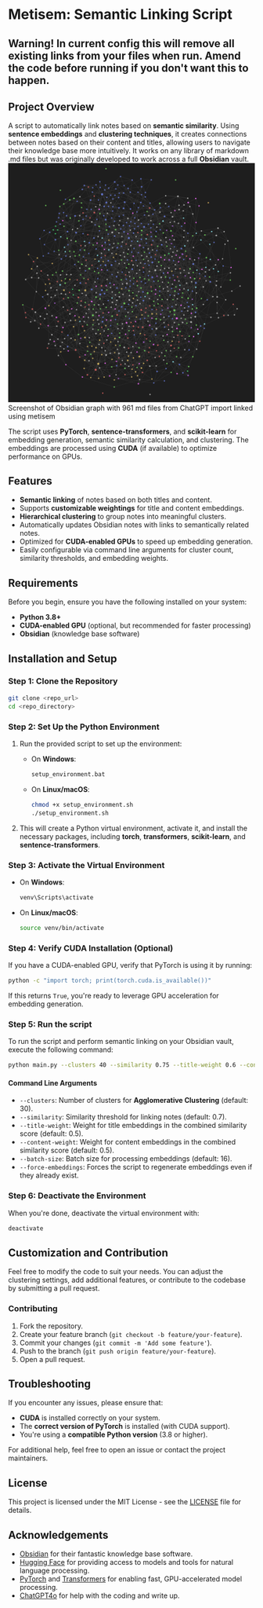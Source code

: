 # Metisem:  Semantic Linking Script

## Warning! In current config this will remove all existing links from your files when run. Amend the code before running if you don't want this to happen.

## Project Overview

A script to automatically link notes based on **semantic similarity**. Using **sentence embeddings** and **clustering techniques**, it creates connections between notes based on their content and titles, allowing users to navigate their knowledge base more intuitively. It works on any library of markdown .md files but was originally developed to work across a full **Obsidian** vault.
![a knowledge graph of 961 linked notes, chats imported from ChatGPT](./metisem.png)
Screenshot of Obsidian graph with 961 md files from ChatGPT import linked using metisem 


The script uses **PyTorch**, **sentence-transformers**, and **scikit-learn** for embedding generation, semantic similarity calculation, and clustering. The embeddings are processed using **CUDA** (if available) to optimize performance on GPUs.

## Features

- **Semantic linking** of notes based on both titles and content.
- Supports **customizable weightings** for title and content embeddings.
- **Hierarchical clustering** to group notes into meaningful clusters.
- Automatically updates Obsidian notes with links to semantically related notes.
- Optimized for **CUDA-enabled GPUs** to speed up embedding generation.
- Easily configurable via command line arguments for cluster count, similarity thresholds, and embedding weights.

## Requirements

Before you begin, ensure you have the following installed on your system:

- **Python 3.8+**
- **CUDA-enabled GPU** (optional, but recommended for faster processing)
- **Obsidian** (knowledge base software)

## Installation and Setup

### Step 1: Clone the Repository

```bash
git clone <repo_url>
cd <repo_directory>
```

### Step 2: Set Up the Python Environment

1. Run the provided script to set up the environment:
   - On **Windows**:
     ```bash
     setup_environment.bat
     ```
   - On **Linux/macOS**:
     ```bash
     chmod +x setup_environment.sh
     ./setup_environment.sh
     ```

2. This will create a Python virtual environment, activate it, and install the necessary packages, including **torch**, **transformers**, **scikit-learn**, and **sentence-transformers**.

### Step 3: Activate the Virtual Environment

- On **Windows**:
  ```bash
  venv\Scripts\activate
  ```
- On **Linux/macOS**:
  ```bash
  source venv/bin/activate
  ```

### Step 4: Verify CUDA Installation (Optional)

If you have a CUDA-enabled GPU, verify that PyTorch is using it by running:

```bash
python -c "import torch; print(torch.cuda.is_available())"
```

If this returns `True`, you're ready to leverage GPU acceleration for embedding generation.

### Step 5: Run the script

To run the script and perform semantic linking on your Obsidian vault, execute the following command:

```bash
python main.py --clusters 40 --similarity 0.75 --title-weight 0.6 --content-weight 0.4 --batch-size 16 --force-embeddings
```

#### Command Line Arguments

- `--clusters`: Number of clusters for **Agglomerative Clustering** (default: 30).
- `--similarity`: Similarity threshold for linking notes (default: 0.7).
- `--title-weight`: Weight for title embeddings in the combined similarity score (default: 0.5).
- `--content-weight`: Weight for content embeddings in the combined similarity score (default: 0.5).
- `--batch-size`: Batch size for processing embeddings (default: 16).
- `--force-embeddings`: Forces the script to regenerate embeddings even if they already exist.

### Step 6: Deactivate the Environment

When you're done, deactivate the virtual environment with:

```bash
deactivate
```

## Customization and Contribution

Feel free to modify the code to suit your needs. You can adjust the clustering settings, add additional features, or contribute to the codebase by submitting a pull request.

### Contributing

1. Fork the repository.
2. Create your feature branch (`git checkout -b feature/your-feature`).
3. Commit your changes (`git commit -m 'Add some feature'`).
4. Push to the branch (`git push origin feature/your-feature`).
5. Open a pull request.

## Troubleshooting

If you encounter any issues, please ensure that:

- **CUDA** is installed correctly on your system.
- The **correct version of PyTorch** is installed (with CUDA support).
- You're using a **compatible Python version** (3.8 or higher).

For additional help, feel free to open an issue or contact the project maintainers.

## License

This project is licensed under the MIT License - see the [LICENSE](LICENSE) file for details.

## Acknowledgements

- [Obsidian](https://obsidian.md) for their fantastic knowledge base software.
- [Hugging Face](https://huggingface.co) for providing access to models and tools for natural language processing.
- [PyTorch](https://pytorch.org) and [Transformers](https://huggingface.co/transformers/) for enabling fast, GPU-accelerated model processing.
- [ChatGPT4o](https://chatgpt.com) for help with the coding and write up.
